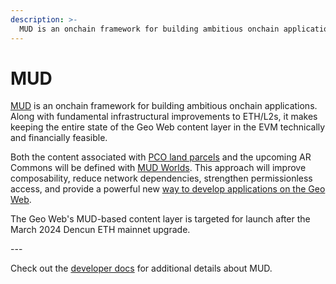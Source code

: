 ```yaml
---
description: >-
  MUD is an onchain framework for building ambitious onchain applications.
---
```


# MUD

[MUD](https://mud.dev/) is an onchain framework for building ambitious onchain applications. Along with fundamental infrastructural improvements to ETH/L2s, it makes keeping the entire state of the Geo Web content layer in the EVM technically and financially feasible. 

Both the content associated with [PCO land parcels](../../004-concepts/004-digital-land-registry) and the upcoming AR Commons will be defined with [MUD Worlds](../008-geospatial-publishing/001-mud-world). This approach will improve composability, reduce network dependencies, strengthen permissionless access, and provide a powerful new [way to develop applications on the Geo Web](../008-geospatial-publishing/002-augments.md). 

The Geo Web's MUD-based content layer is targeted for launch after the March 2024 Dencun ETH mainnet upgrade.

\---

Check out the [developer docs](https://mud.dev/introduction) for additional details about MUD.
